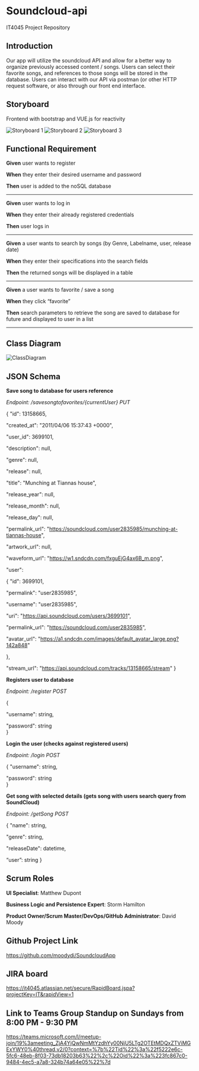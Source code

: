 # Soundcloud-api
IT4045 Project Repository

## Introduction

Our app will utilize the soundcloud API and allow for a better way to organize previously accessed content / songs. Users can select their favorite songs, and references to those songs will be stored in the database. Users can interact with our API via postman (or other HTTP request software, or also through our front end interface. 

## Storyboard
Frontend with bootstrap and VUE.js for reactivity

![Storyboard 1](https://user-images.githubusercontent.com/55035232/93726478-50ea2b00-fb84-11ea-8f24-1465de54c8b0.png)
![Storyboard 2](https://user-images.githubusercontent.com/55035232/93726481-521b5800-fb84-11ea-9d73-ba484b4b5a52.png)
![Storyboard 3](https://user-images.githubusercontent.com/55035232/93726484-53e51b80-fb84-11ea-923f-aa2961ab83a6.png)




## Functional Requirement

**Given** user wants to register

**When** they enter their desired username and password 

**Then** user is added to the noSQL database

------------------------------------------------------

**Given** user wants to log in

**When** they enter their already registered credentials

**Then** user logs in 

------------------------------------------------------

**Given** a user wants to search by songs (by Genre, Labelname, user, release date)

**When** they enter their specifications into the search fields

**Then** the returned songs will be displayed in a table

------------------------------------------------------
 
**Given** a user wants to favorite / save a song

**When** they click “favorite” 

**Then** search parameters to retrieve the song are saved to database for future and displayed to user in a list

------------------------------------------------------

## Class Diagram
![ClassDiagram](https://user-images.githubusercontent.com/55035232/93726319-614dd600-fb83-11ea-8984-5c3740f2d723.PNG)

## JSON Schema

**Save song to database for users reference** 

*Endpoint: /savesongtofavorites/{currentUser} PUT*

{
  "id": 13158665,
  
  "created_at": "2011/04/06 15:37:43 +0000",
  
  "user_id": 3699101,
  
  "description": null,
  
  "genre": null,
  
  "release": null,
  
  "title": "Munching at Tiannas house",
  
  "release_year": null,
  
  "release_month": null,
  
  "release_day": null,
  
  "permalink_url": "https://soundcloud.com/user2835985/munching-at-tiannas-house",
  
  "artwork_url": null,
  
  "waveform_url": "https://w1.sndcdn.com/fxguEjG4ax6B_m.png",
  
  "user": 
  
  {
   "id": 3699101,
    
   "permalink": "user2835985",
    
   "username": "user2835985",
    
   "uri": "https://api.soundcloud.com/users/3699101",
    
   "permalink_url": "https://soundcloud.com/user2835985",
    
   "avatar_url": "https://a1.sndcdn.com/images/default_avatar_large.png?142a848"
    
  },
  
  "stream_url": "https://api.soundcloud.com/tracks/13158665/stream"
}

**Registers user to database**

*Endpoint: /register POST* 

{

  "username": string,
  
  "password": string  
}




**Login the user (checks against registered users)** 

*Endpoint: /login POST* 

{
  "username": string,
  
  "password": string  
}

**Get song with selected details (gets song with users search query from SoundCloud)** 

*Endpoint: /getSong POST* 

{
  "name": string,
  
  "genre": string,
  
  "releaseDate": datetime,
  
  “user”: string
}


## Scrum Roles 
 
**UI Specialist**: Matthew Dupont

**Business Logic and Persistence Expert**: Storm Hamilton

**Product Owner/Scrum Master/DevOps/GitHub Administrator**: David Moody
    
## Github Project Link
https://github.com/moodydi/SoundcloudApp

## JIRA board
https://it4045.atlassian.net/secure/RapidBoard.jspa?projectKey=IT&rapidView=1

## Link to Teams Group Standup on Sundays from 8:00 PM - 9:30 PM

https://teams.microsoft.com/l/meetup-join/19%3ameeting_ZjA4YjQwNmMtYzdhYy00NjU5LTg2OTEtMDQxZTViMGExYWY0%40thread.v2/0?context=%7b%22Tid%22%3a%22f5222e6c-5fc6-48eb-8f03-73db18203b63%22%2c%22Oid%22%3a%223fc867c0-9484-4ec5-a7a8-324b74a64e05%22%7d
